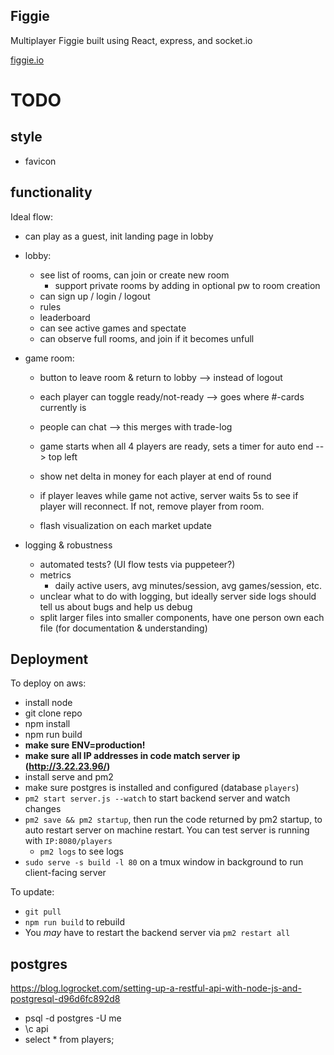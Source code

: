 ## Figgie

Multiplayer Figgie built using React, express, and socket.io

[figgie.io](figgie.io)


# TODO

## style

- favicon

## functionality

Ideal flow:
- can play as a guest, init landing page in lobby
- lobby:
  - see list of rooms, can join or create new room
    - support private rooms by adding in optional pw to room creation
  - can sign up / login / logout
  - rules
  - leaderboard
  - can see active games and spectate
  - can observe full rooms, and join if it becomes unfull

- game room:
  - button to leave room & return to lobby --> instead of logout
  - each player can toggle ready/not-ready --> goes where #-cards currently is
  - people can chat --> this merges with trade-log
  - game starts when all 4 players are ready, sets a timer for auto end --> top left

  - show net delta in money for each player at end of round
  - if player leaves while game not active, server waits 5s to see if player will reconnect. If not, remove player from room.

  - flash visualization on each market update


- logging & robustness
  - automated tests? (UI flow tests via puppeteer?)
  - metrics
    - daily active users, avg minutes/session, avg games/session, etc.
  - unclear what to do with logging, but ideally server side logs should tell us about bugs and help us debug
  - split larger files into smaller components, have one person own each file (for documentation & understanding)




## Deployment

To deploy on aws:

- install node
- git clone repo
- npm install
- npm run build
- **make sure ENV=production!**
- **make sure all IP addresses in code match server ip (http://3.22.23.96/)**
- install serve and pm2
- make sure postgres is installed and configured (database `players`)
- `pm2 start server.js --watch` to start backend server and watch changes
- `pm2 save && pm2 startup`, then run the code returned by pm2 startup, to auto restart server on machine restart. You can test server is running with `IP:8080/players`
  - `pm2 logs` to see logs
- `sudo serve -s build -l 80` on a tmux window in background to run client-facing server

To update:

- `git pull`
- `npm run build` to rebuild
- You _may_ have to restart the backend server via `pm2 restart all`

## postgres

https://blog.logrocket.com/setting-up-a-restful-api-with-node-js-and-postgresql-d96d6fc892d8

- psql -d postgres -U me
- \c api
- select \* from players;
